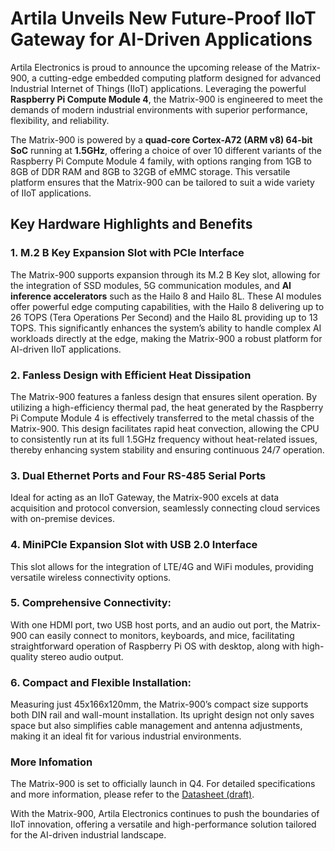 # Artila Unveils New Future-Proof IIoT Gateway for AI-Driven Applications

Artila Electronics is proud to announce the upcoming release of the Matrix-900, a cutting-edge embedded computing platform designed for advanced Industrial Internet of Things (IIoT) applications. Leveraging the powerful **Raspberry Pi Compute Module 4**, the Matrix-900 is engineered to meet the demands of modern industrial environments with superior performance, flexibility, and reliability.

The Matrix-900 is powered by a **quad-core Cortex-A72 (ARM v8) 64-bit SoC** running at **1.5GHz**, offering a choice of over 10 different variants of the Raspberry Pi Compute Module 4 family, with options ranging from 1GB to 8GB of DDR RAM and 8GB to 32GB of eMMC storage. This versatile platform ensures that the Matrix-900 can be tailored to suit a wide variety of IIoT applications. 

## Key Hardware Highlights and Benefits
### 1. M.2 B Key Expansion Slot with PCIe Interface
The Matrix-900 supports expansion through its M.2 B Key slot, allowing for the integration of SSD modules, 5G communication modules, and **AI inference accelerators** such as the Hailo 8 and Hailo 8L. These AI modules offer powerful edge computing capabilities, with the Hailo 8 delivering up to 26 TOPS (Tera Operations Per Second) and the Hailo 8L providing up to 13 TOPS. This significantly enhances the system’s ability to handle complex AI workloads directly at the edge, making the Matrix-900 a robust platform for AI-driven IIoT applications.

### 2. Fanless Design with Efficient Heat Dissipation
The Matrix-900 features a fanless design that ensures silent operation. By utilizing a high-efficiency thermal pad, the heat generated by the Raspberry Pi Compute Module 4 is effectively transferred to the metal chassis of the Matrix-900. This design facilitates rapid heat convection, allowing the CPU to consistently run at its full 1.5GHz frequency without heat-related issues, thereby enhancing system stability and ensuring continuous 24/7 operation.
### 3. Dual Ethernet Ports and Four RS-485 Serial Ports
Ideal for acting as an IIoT Gateway, the Matrix-900 excels at data acquisition and protocol conversion, seamlessly connecting cloud services with on-premise devices.
### 4. MiniPCIe Expansion Slot with USB 2.0 Interface
This slot allows for the integration of LTE/4G and WiFi modules, providing versatile wireless connectivity options.
### 5. Comprehensive Connectivity: 
With one HDMI port, two USB host ports, and an audio out port, the Matrix-900 can easily connect to monitors, keyboards, and mice, facilitating straightforward operation of Raspberry Pi OS with desktop, along with high-quality stereo audio output.
### 6. Compact and Flexible Installation: 
Measuring just 45x166x120mm, the Matrix-900’s compact size supports both DIN rail and wall-mount installation. Its upright design not only saves space but also simplifies cable management and antenna adjustments, making it an ideal fit for various industrial environments.

### More Infomation
The Matrix-900 is set to officially launch in Q4. For detailed specifications and more information, please refer to the [Datasheet (draft)](datasheet.md).

With the Matrix-900, Artila Electronics continues to push the boundaries of IIoT innovation, offering a versatile and high-performance solution tailored for the AI-driven industrial landscape.




